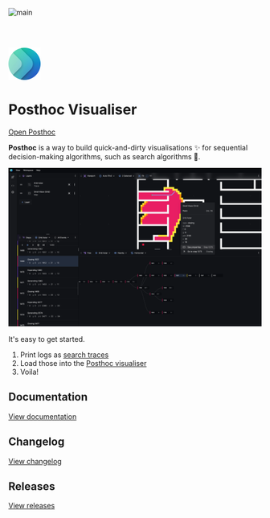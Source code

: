 ![main](https://github.com/path-visualiser/app/actions/workflows/main.yml/badge.svg)

<br></br>

![logo64](./docs/assets/22-09-2023/logo64.png)

# Posthoc Visualiser

[Open Posthoc](https://posthoc.pathfinding.ai/)

**Posthoc** is a way to build quick-and-dirty visualisations ✨ for sequential decision-making algorithms, such as search algorithms 🚀.

![Alt text](./docs/assets/screenshot.png)

It's easy to get started.

1. Print logs as [search traces](https://path-visualiser.github.io/docs/search-trace)
2. Load those into the [Posthoc visualiser](https://path-visualiser.github.io/docs/category/posthoc-visualiser)
3. Voila!

## Documentation

[View documentation](https://path-visualiser.github.io)

## Changelog

[View changelog](./docs/changelog.md)

## Releases

[View releases](https://github.com/path-visualiser/app/releases)
